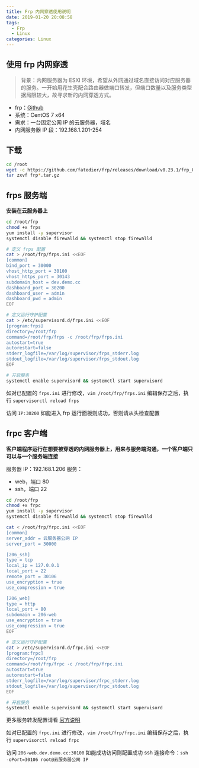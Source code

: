 ```yaml
---
title: Frp 内网穿透使用说明
date: 2019-01-20 20:08:58
tags:
  - Frp
  - Linux
categories: Linux
---
```


## 使用 frp 内网穿透

> 背景：内网服务器为 ESXI 环境，希望从外网通过域名直接访问对应服务器的服务。一开始用花生壳配合路由器做端口转发，但端口数量以及服务类型据局限较大，故寻求新的内网穿透方式。

- frp：[Github](https://github.com/fatedier/frp)
- 系统：CentOS 7 x64
- 需求：一台固定公网 IP 的云服务器，域名
- 内网服务器 IP 段：192.168.1.201-254

## 下载

```bash
cd /root
wget -c https://github.com/fatedier/frp/releases/download/v0.23.1/frp_0.23.1_linux_amd64.tar.gz
tar zxvf frp*.tar.gz
```

## frps 服务端

**安装在云服务器上**

```bash
cd /root/frp
chmod +x frps
yum install -y supervisor
systemctl disable firewalld && systemctl stop firewalld

# 定义 frps 配置
cat > /root/frp/frps.ini <<EOF
[common]
bind_port = 30000
vhost_http_port = 30100
vhost_https_port = 30143
subdomain_host = dev.demo.cc
dashboard_port = 30200
dashboard_user = admin
dashboard_pwd = admin
EOF

# 定义运行守护配置
cat > /etc/supervisord.d/frps.ini <<EOF
[program:frps]
directory=/root/frp
command=/root/frp/frps -c /root/frp/frps.ini
autostart=true
autorestart=false
stderr_logfile=/var/log/supervisor/frps_stderr.log
stdout_logfile=/var/log/supervisor/frps_stdout.log
EOF

# 开启服务
systemctl enable supervisord && systemctl start supervisord
```

如对已配置的 `frps.ini` 进行修改，`vim /root/frp/frps.ini` 编辑保存之后，执行 `supervisorctl reload frps`

访问 `IP:30200` 如能进入 frp 运行面板则成功，否则请从头检查配置

## frpc 客户端

**客户端程序运行在想要被穿透的内网服务器上，用来与服务端沟通，一个客户端只可以与一个服务端连接**

服务器 IP：192.168.1.206
服务：

- web，端口 80
- ssh，端口 22

```bash
cd /root/frp
chmod +x frpc
yum install -y supervisor
systemctl disable firewalld && systemctl stop firewalld

cat < /root/frp/frpc.ini <<EOF
[common]
server_addr = 云服务器公网 IP
server_port = 30000

[206_ssh]
type = tcp
local_ip = 127.0.0.1
local_port = 22
remote_port = 30106
use_encryption = true
use_compression = true

[206_web]
type = http
local_port = 80
subdomain = 206-web
use_encryption = true
use_compression = true
EOF

# 定义运行守护配置
cat > /etc/supervisord.d/frpc.ini <<EOF
[program:frpc]
directory=/root/frp
command=/root/frp/frpc -c /root/frp/frpc.ini
autostart=true
autorestart=false
stderr_logfile=/var/log/supervisor/frpc_stderr.log
stdout_logfile=/var/log/supervisor/frpc_stdout.log
EOF

# 开启服务
systemctl enable supervisord && systemctl start supervisord
```

更多服务转发配置请看 [官方说明](https://github.com/fatedier/frp/blob/master/README_zh.md#%E4%BD%BF%E7%94%A8%E7%A4%BA%E4%BE%8B)

如对已配置的 `frpc.ini` 进行修改，`vim /root/frp/frpc.ini` 编辑保存之后，执行 `supervisorctl reload frpc`

访问 `206-web.dev.demo.cc:30100` 如能成功访问则配置成功
ssh 连接命令：`ssh -oPort=30106 root@云服务器公网 IP`
